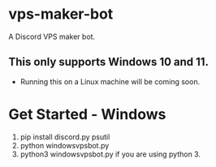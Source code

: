 # vps-maker-bot
A Discord VPS maker bot.

## This only supports Windows 10 and 11.
- Running this on a Linux machine will be coming soon.


# Get Started - Windows
1. pip install discord.py psutil
2. python windowsvpsbot.py
3. python3 windowsvpsbot.py if you are using python 3.
